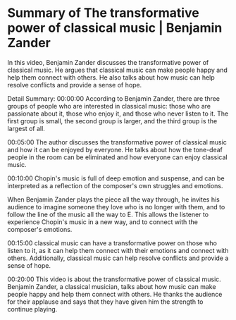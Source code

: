 # Summary of The transformative power of classical music | Benjamin Zander

In this video, Benjamin Zander discusses the transformative power of classical music. He argues that classical music can make people happy and help them connect with others. He also talks about how music can help resolve conflicts and provide a sense of hope.

Detail Summary: 
00:00:00
According to Benjamin Zander, there are three groups of people who are interested in classical music: those who are passionate about it, those who enjoy it, and those who never listen to it. The first group is small, the second group is larger, and the third group is the largest of all.

00:05:00
The author discusses the transformative power of classical music and how it can be enjoyed by everyone. He talks about how the tone-deaf people in the room can be eliminated and how everyone can enjoy classical music.

00:10:00
Chopin's music is full of deep emotion and suspense, and can be interpreted as a reflection of the composer's own struggles and emotions.

When Benjamin Zander plays the piece all the way through, he invites his audience to imagine someone they love who is no longer with them, and to follow the line of the music all the way to E. This allows the listener to experience Chopin's music in a new way, and to connect with the composer's emotions.

00:15:00
classical music can have a transformative power on those who listen to it, as it can help them connect with their emotions and connect with others. Additionally, classical music can help resolve conflicts and provide a sense of hope.

00:20:00
This video is about the transformative power of classical music. Benjamin Zander, a classical musician, talks about how music can make people happy and help them connect with others. He thanks the audience for their applause and says that they have given him the strength to continue playing.


